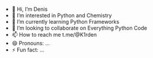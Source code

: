 - 👋 Hi, I’m Denis
- 👀 I’m interested in Python and Chemistry
- 🌱 I’m currently learning Python Frameworks
- 💞️ I’m looking to collaborate on Everything Python Code
- 📫 How to reach me t.me/@K1rden
- 😄 Pronouns: ...
- ⚡ Fun fact: ...

<!---
DenKir1/DenKir1 is a ✨ special ✨ repository because its `README.md` (this file) appears on your GitHub profile.
You can click the Preview link to take a look at your changes.
--->
